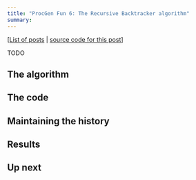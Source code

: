 ```yaml
---
title: "ProcGen Fun 6: The Recursive Backtracker algorithm"
summary:
---
```


[[List of posts](/2024/12/18/PGF-00/#list-of-posts) | [source code for this
post](https://github.com/djcarter85/ProcGenFun/tree/post-06)]

TODO

## The algorithm

## The code

## Maintaining the history

## Results

## Up next
